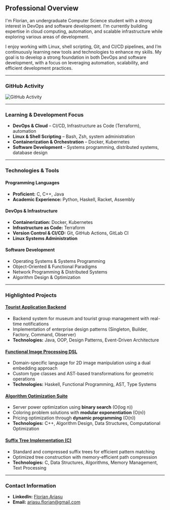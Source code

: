 ## Professional Overview  

I'm Florian, an undergraduate Computer Science student with a strong interest in DevOps and software development. I'm currently building expertise in cloud computing, automation, and scalable infrastructure while exploring various areas of development.

I enjoy working with Linux, shell scripting, Git, and CI/CD pipelines, and I’m continuously learning new tools and technologies to enhance my skills. My goal is to develop a strong foundation in both DevOps and software development, with a focus on leveraging automation, scalability, and efficient development practices.  

---

### GitHub Activity  
![GitHub Activity](https://github-readme-stats.vercel.app/api?username=florian-ariasu&show_icons=true&hide_title=true&count_private=true&hide_border=true&theme=transparent&hide_rank=true&include_all_commits=true)  

---

### Learning & Development Focus  
- **DevOps & Cloud** – CI/CD, Infrastructure as Code (Terraform), automation  
- **Linux & Shell Scripting** – Bash, Zsh, system administration  
- **Containerization & Orchestration** – Docker, Kubernetes  
- **Software Development** – Systems programming, distributed systems, database design  

---

### Technologies & Tools  

#### **Programming Languages**  
- **Proficient:** C, C++, Java  
- **Academic Experience:** Python, Haskell, Racket, Assembly  

#### **DevOps & Infrastructure**  
- **Containerization:** Docker, Kubernetes  
- **Infrastructure as Code:** Terraform  
- **Version Control & CI/CD:** Git, GitHub Actions, GitLab CI  
- **Linux Systems Administration**  

#### **Software Development**  
- Operating Systems & Systems Programming  
- Object-Oriented & Functional Paradigms  
- Network Programming & Distributed Systems  
- Algorithm Design & Optimization  

---

### Highlighted Projects  

#### [Tourist Application Backend](https://github.com/florian-ariasu/tourist-application-backend)  
* Backend system for museum and tourist group management with real-time notifications  
* Implementation of enterprise design patterns (Singleton, Builder, Factory, Command, Observer)  
* **Technologies:** Java, OOP, Design Patterns, Event-Driven Architecture  

#### [Functional Image Processing DSL](https://github.com/florian-ariasu/functional-image-processing-dsl)  
* Domain-specific language for 2D image manipulation using a dual embedding approach  
* Custom type classes and AST-based transformations for geometric operations  
* **Technologies:** Haskell, Functional Programming, AST, Type Systems  

#### [Algorithm Optimization Suite](https://github.com/florian-ariasu/algorithm-optimization-suite)  
* Server power optimization using **binary search** (O(log n))  
* Coloring problem solutions with **modular exponentiation** (O(n))  
* Pricing optimization through **dynamic programming** (O(n))  
* **Technologies:** C++, Algorithm Design, Data Structures, Computational Optimization  

#### [Suffix Tree Implementation (C)](https://github.com/florian-ariasu/suffix-tree-implementation)  
* Standard and compressed suffix trees for efficient pattern matching  
* Optimized tree construction with memory-efficient path compression  
* **Technologies:** C, Data Structures, Algorithms, Memory Management, Text Processing  

---

### Contact Information  
- **LinkedIn:** [Florian Ariașu](https://linkedin.com/in/florianariasu)  
- **Email:** ariasu.florian@gmail.com
